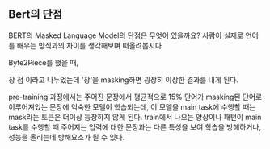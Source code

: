 

## Bert의 단점

BERT의 Masked Language Model의 단점은 무엇이 있을까요? 사람이 실제로 언어를 배우는 방식과의 차이를 생각해보며 떠올려봅시다



Byte2Piece를 했을 때,

장 점 이라고 나누었는데 '장'을 masking하면 굉장히 이상한 결과를 내게 된다.



pre-training 과정에서는 주어진 문장에서 평균적으로 15% 단어가 masking된 단어로 이루어져있는 문장에 익숙한 모델이 학습되는데, 이 모델을 main task에 수행할 때는 mask라는 토큰은 더이상 등장하지 않게 된다.
train에서 나오는 양상이나 패턴이 main task를 수행할 때 주어지는 입력에 대한 문장과는 다른 특성을 보여 학습을 방해하거나, 성능을 올리는데 방해요소가 될 수 있다.
